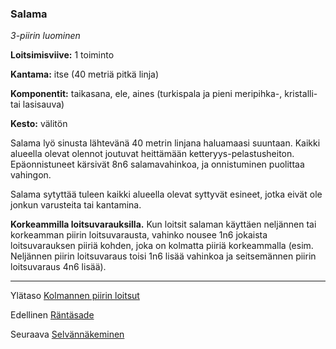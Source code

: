 ### Salama

*3-piirin luominen* 

**Loitsimisviive:** 1 toiminto

**Kantama:** itse (40 metriä pitkä linja)

**Komponentit:** taikasana, ele, aines (turkispala ja pieni meripihka-, kristalli- tai lasisauva)

**Kesto:** välitön

Salama lyö sinusta lähtevänä 40 metrin linjana haluamaasi suuntaan. Kaikki alueella olevat olennot joutuvat heittämään ketteryys-pelastusheiton. Epäonnistuneet kärsivät 8n6 salamavahinkoa, ja onnistuminen puolittaa vahingon.

Salama sytyttää tuleen kaikki alueella olevat syttyvät esineet, jotka eivät ole jonkun varusteita tai kantamina.

**Korkeammilla loitsuvarauksilla.** Kun loitsit salaman käyttäen neljännen tai korkeamman piirin loitsuvarausta, vahinko nousee 1n6 jokaista loitsuvarauksen piiriä kohden, joka on kolmatta piiriä korkeammalla (esim. Neljännen piirin loitsuvaraus toisi 1n6 lisää vahinkoa ja seitsemännen piirin loitsuvaraus 4n6 lisää). 

----

Ylätaso [Kolmannen piirin loitsut](3_piirin_loitsut.md)

Edellinen [Räntäsade](Räntäsade.md)

Seuraava [Selvännäkeminen](Selvännäkeminen.md)
